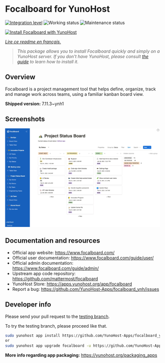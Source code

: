 <!--
N.B.: This README was automatically generated by https://github.com/YunoHost/apps/tree/master/tools/readme_generator
It shall NOT be edited by hand.
-->

# Focalboard for YunoHost

[![Integration level](https://dash.yunohost.org/integration/focalboard.svg)](https://dash.yunohost.org/appci/app/focalboard) ![Working status](https://ci-apps.yunohost.org/ci/badges/focalboard.status.svg) ![Maintenance status](https://ci-apps.yunohost.org/ci/badges/focalboard.maintain.svg)

[![Install Focalboard with YunoHost](https://install-app.yunohost.org/install-with-yunohost.svg)](https://install-app.yunohost.org/?app=focalboard)

*[Lire ce readme en français.](./README_fr.md)*

> *This package allows you to install Focalboard quickly and simply on a YunoHost server.
If you don't have YunoHost, please consult [the guide](https://yunohost.org/#/install) to learn how to install it.*

## Overview

Focalboard is a project management tool that helps define, organize, track and manage work across teams, using a familiar kanban board view.


**Shipped version:** 7.11.3~ynh1

## Screenshots

![Screenshot of Focalboard](./doc/screenshots/screenshot.jpg)

## Documentation and resources

* Official app website: <https://www.focalboard.com/>
* Official user documentation: <https://www.focalboard.com/guide/user/>
* Official admin documentation: <https://www.focalboard.com/guide/admin/>
* Upstream app code repository: <https://github.com/mattermost/focalboard>
* YunoHost Store: <https://apps.yunohost.org/app/focalboard>
* Report a bug: <https://github.com/YunoHost-Apps/focalboard_ynh/issues>

## Developer info

Please send your pull request to the [testing branch](https://github.com/YunoHost-Apps/focalboard_ynh/tree/testing).

To try the testing branch, please proceed like that.

``` bash
sudo yunohost app install https://github.com/YunoHost-Apps/focalboard_ynh/tree/testing --debug
or
sudo yunohost app upgrade focalboard -u https://github.com/YunoHost-Apps/focalboard_ynh/tree/testing --debug
```

**More info regarding app packaging:** <https://yunohost.org/packaging_apps>